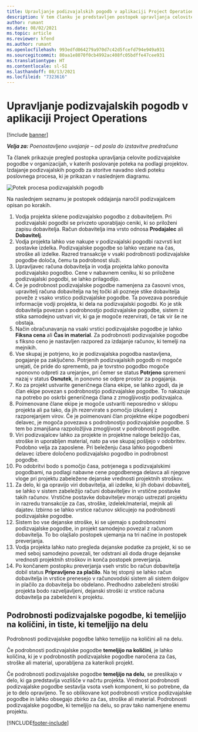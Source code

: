 ```yaml
---
title: Upravljanje podizvajalskih pogodb v aplikaciji Project Operations
description: V tem članku je predstavljen postopek upravljanja celovite podizvajalske pogodbe, in sicer v organizacijah, v katerih poslovanje poteka na podlagi projektov.
author: rumant
ms.date: 08/02/2021
ms.topic: article
ms.reviewer: kfend
ms.author: rumant
ms.openlocfilehash: 993edfd064279a970d7c42d5fcefd794e949a931
ms.sourcegitcommit: 80aa1e8070f0cb4992ac408fc05bdffe47cee931
ms.translationtype: HT
ms.contentlocale: sl-SI
ms.lasthandoff: 08/13/2021
ms.locfileid: "7323616"
---
```

# <a name="subcontract-management-in-project-operations"></a>Upravljanje podizvajalskih pogodb v aplikaciji Project Operations

[!include [banner](../../includes/dataverse-preview.md)]

_**Velja za:** Poenostavljeno uvajanje – od posla do izstavitve predračuna_

Ta članek prikazuje pregled postopka upravljanja celovite podizvajalske pogodbe v organizacijah, v katerih poslovanje poteka na podlagi projektov. Izdajanje podizvajalskih pogodb za storitve navadno sledi poteku poslovnega procesa, ki je prikazan v naslednjem diagramu.

![Potek procesa podizvajalskih pogodb](../media/SubcontractingProcessFlow.png)

Na naslednjem seznamu je postopek oddajanja naročil podizvajalcem opisan po korakih.

1. Vodja projekta sklene podizvajalsko pogodbo z dobaviteljem. Pri podizvajalski pogodbi se privzeto uporabljajo ceniki, ki so priloženi zapisu dobavitelja. Račun dobavitelja ima vrsto odnosa **Prodajalec** ali **Dobavitelj**.
2. Vodja projekta lahko vse nakupe v podizvajalski pogodbi razvrsti kot postavke izdelka. Podizvajalske pogodbe so lahko vezane na čas, stroške ali izdelke. Razred transakcije v vsaki podrobnosti podizvajalske pogodbe določa, čemu ta podrobnost služi.
3. Upravljavec računa dobavitelja in vodja projekta lahko ponovita podizvajalsko pogodbo. Cene v nabavnem ceniku, ki so priložene podizvajalski pogodbi, se lahko prilagodijo.
4. Če je podrobnost podizvajalske pogodbe namenjena za časovni vnos, upravitelj računa dobavitelja na tej točki ali pozneje stike dobavitelja poveže z vsako vrstico podizvajalske pogodbe. Ta povezava posreduje informacije vodji projekta, ki dela na podizvajalski pogodbi. Ko je stik dobavitelja povezan s podrobnostjo podizvajalske pogodbe, sistem iz stika samodejno ustvari vir, ki ga je mogoče rezervirati, če tak vir še ne obstaja.
5. Način obračunavanja na vsaki vrstici podizvajalske pogodbe je lahko **Fiksna cena** ali **Čas in material**. Za podrobnosti podizvajalske pogodbe s fiksno ceno je nastavljen razpored za izdajanje računov, ki temelji na mejnikih.
6.  Vse skupaj je potrjeno, ko je podizvajalska pogodba nastavljena, pogajanje pa zaključeno. Potrjenih podizvajalskih pogodb ni mogoče urejati, če pride do sprememb, pa je tovrstno pogodbo mogoče »ponovno odpreti za urejanje«, pri čemer se status **Potrjeno** spremeni nazaj v status **Osnutek**, in ponovno se odpre prostor za pogajanja. 
7.  Ko za projekt ustvarite generičnega člana ekipe, se lahko zgodi, da je član ekipe povezan s podrobnostjo podizvajalske pogodbe. To nakazuje na potrebo po oskrbi generičnega člana z zmogljivostjo podizvajalca.
8.  Poimenovane člane ekipe je mogoče ustvariti neposredno v sklopu projekta ali pa tako, da jih rezervirate s pomočjo izkušenj z razporejanjem virov. Če je poimenovani član projektne ekipe pogodbeni delavec, je mogoča povezava s podrobnostjo podizvajalske pogodbe. S tem bo zmanjšana razpoložljiva zmogljivost v podrobnosti pogodbe.
9.  Viri podizvajalcev lahko za projekte in projektne naloge beležijo čas, stroške in uporabljen material, nato pa vse skupaj pošljejo v odobritev. Podobno velja za zaposlene. Pri beleženju časa lahko pogodbeni delavec izbere določeno podizvajalsko pogodbo in podrobnost pogodbe.
10. Po odobritvi bodo s pomočjo časa, potrjenega s podizvajalskimi pogodbami, na podlagi nabavne cene pogodbenega delavca ali njegove vloge pri projektu zabeležene dejanske vrednosti projektnih stroškov.
11. Za delo, ki ga opravijo viri dobavitelja, ali izdelke, ki jih dobavi dobavitelj, se lahko v sistem zabeležijo računi dobaviteljev in vrstične postavke takih računov. Vrstične postavke dobaviteljev morajo ustrezati projektu in razredu transakcije za čas, stroške, izdelek/material, mejnik ali dajatev. Izbirno se lahko vrstice računov sklicujejo na podrobnosti podizvajalske pogodbe.
12. Sistem bo vse dejanske stroške, ki se ujemajo s podrobnostmi podizvajalske pogodbe, in projekt samodejno povezal z računom dobavitelja. To bo olajšalo postopek ujemanja na tri načine in postopek preverjanja.
13. Vodja projekta lahko nato pregleda dejanske podatke za projekt, ki so se med seboj samodejno povezali, ter odstrani ali doda druge dejanske vrednosti projektnih stroškov in konča postopek preverjanja.
14. Po končanem postopku preverjanja vseh vrstic bo račun dobavitelja dobil status **Pripravljeno za plačilo**. Na tej stopnji se lahko račun dobavitelja in vrstice prenesejo v računovodski sistem ali sistem dolgov in plačilo za dobavitelja bo obdelano. Predhodno zabeleženi stroški projekta bodo razveljavljeni, dejanski stroški iz vrstice računa dobavitelja pa zabeleženi k projektu.

## <a name="quantity-based-subcontract-lines-and-work-based-subcontract-lines"></a>Podrobnosti podizvajalske pogodbe, ki temeljijo na količini, in tiste, ki temeljijo na delu

Podrobnosti podizvajalske pogodbe lahko temeljijo na količini ali na delu. 

Če podrobnosti podizvajalske pogodbe **temeljijo na količini**, je lahko količina, ki je v podrobnostih podizvajalske pogodbe naročena za čas, stroške ali material, uporabljena za katerikoli projekt.

Če podrobnosti podizvajalske pogodbe **temeljijo na delu**, se preslikajo v delo, ki ga predstavlja vozlišče v načrtu projekta. Vrednost podrobnosti podizvajalske pogodbe sestavlja vsota vseh komponent, ki so potrebne, da je to delo opravljeno. Te so oblikovane kot podrobnosti vrstice podizvajalske pogodbe in lahko obsegajo zbirko za čas, stroške ali material. Podrobnosti podizvajalske pogodbe, ki temeljijo na delu, so prav tako namenjene enemu projektu.

[!INCLUDE[footer-include](../../includes/footer-banner.md)]

